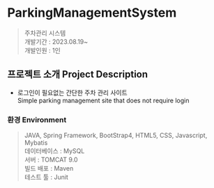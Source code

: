 # ParkingManagementSystem
> 주차관리 시스템<br>
> 개발기간 : 2023.08.19~ <br>
> 개발인원 : 1인

##  프로젝트 소개 Project Description
- 로그인이 필요없는 간단한 주차 관리 사이트<br>
Simple parking management site that does not require login

###  환경 Environment
> JAVA, Spring Framework, BootStrap4, HTML5, CSS, Javascript, Mybatis<br>
데이터베이스 : MySQL<br>
서버 : TOMCAT 9.0<br>
빌드 배포 : Maven<br>
테스트 툴 : Junit<br>
